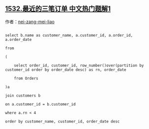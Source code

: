 ## [1532.最近的三笔订单 中文热门题解1](https://leetcode.cn/problems/the-most-recent-three-orders/solutions/100000/meng-xin-jie-fa-rownumberfen-zu-pai-xu-by-nei-zang)

作者：[nei-zang-mei-liao](https://leetcode.cn/u/nei-zang-mei-liao)
```
select b.name as customer_name, a.customer_id, a.order_id, a.order_date
from 
(
    select order_id, customer_id, row_number()over(partition by customer_id order by order_date desc) as rn, order_date
    from Orders
)a
join customers b
on a.customer_id = b.customer_id
where a.rn < 4
order by customer_name, customer_id, order_date desc
```
